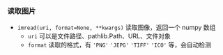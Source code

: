 
### 读取图片
- `imread(uri, format=None, **kwargs)` 读取图像，返回一个 numpy 数组
    - `uri` 可以是文件路径、pathlib.Path、URL、文件对象
    - `format` 读取的格式，有 `'PNG'` `'JEPG'` `'TIFF'` `'ICO'` 等，会自动检测
